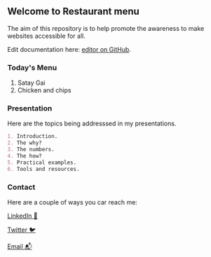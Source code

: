 ## Welcome to Restaurant menu

The aim of this repository is to help promote the awareness to make websites accessible for all.



Edit documentation here: [editor on GitHub](https://github.com/toniton/restaurantmenu.io/edit/gh-pages/index.md).

### Today's Menu

1. Satay Gai
2. Chicken and chips


### Presentation
Here are the topics being addresssed in my presentations.

```markdown
1. Introduction.
2. The why?
3. The numbers.
4. The how?
5. Practical examples.
6. Tools and resources.
```

### Contact

Here are a couple of ways you car reach me:

[LinkedIn 💼](https://www.linkedin.com/in/toni-akinjiola/)

[Twitter 🐦](https://twitter.com/toni_x_coder)

[Email 📬](mailto:akinjiola.toni@gmail.com)
